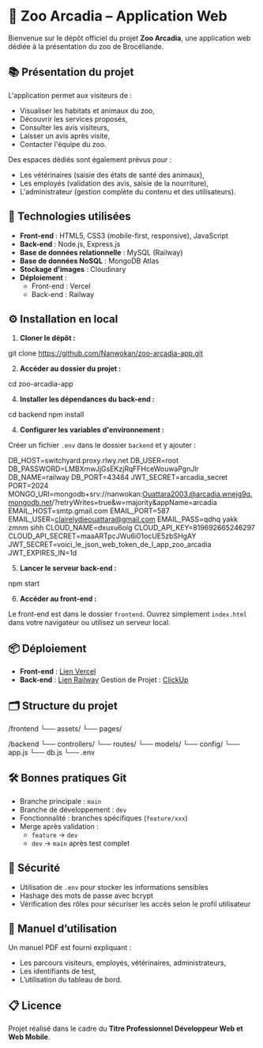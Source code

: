 # 🦁 Zoo Arcadia – Application Web

Bienvenue sur le dépôt officiel du projet **Zoo Arcadia**, une application web dédiée à la présentation du zoo de Brocéliande.

## 📚 Présentation du projet

L'application permet aux visiteurs de :
- Visualiser les habitats et animaux du zoo,
- Découvrir les services proposés,
- Consulter les avis visiteurs,
- Laisser un avis après visite,
- Contacter l'équipe du zoo.

Des espaces dédiés sont également prévus pour :
- Les vétérinaires (saisie des états de santé des animaux),
- Les employés (validation des avis, saisie de la nourriture),
- L'administrateur (gestion complète du contenu et des utilisateurs).

## 🚀 Technologies utilisées

- **Front-end** : HTML5, CSS3 (mobile-first, responsive), JavaScript
- **Back-end** : Node.js, Express.js
- **Base de données relationnelle** : MySQL (Railway)
- **Base de données NoSQL** : MongoDB Atlas
- **Stockage d’images** : Cloudinary
- **Déploiement** :
  - Front-end : Vercel
  - Back-end : Railway

## ⚙️ Installation en local

1. **Cloner le dépôt :**

git clone https://github.com/Nanwokan/zoo-arcadia-app.git

2. **Accéder au dossier du projet :**

cd zoo-arcadia-app

4. **Installer les dépendances du back-end :**

cd backend
npm install

4. **Configurer les variables d'environnement :**

Créer un fichier `.env` dans le dossier `backend` et y ajouter :

DB_HOST=switchyard.proxy.rlwy.net
DB_USER=root
DB_PASSWORD=LMBXmwJjGsEKzjRqFFHceWouwaPgnJlr
DB_NAME=railway
DB_PORT=43484
JWT_SECRET=arcadia_secret
PORT=2024
MONGO_URI=mongodb+srv://nanwokan:Ouattara2003.@arcadia.wnejg9q.mongodb.net/?retryWrites=true&w=majority&appName=arcadia
EMAIL_HOST=smtp.gmail.com
EMAIL_PORT=587
EMAIL_USER=clairelydieouattara@gmail.com
EMAIL_PASS=qdhq yakk zmnm sihh 
CLOUD_NAME=dxuxu6oig
CLOUD_API_KEY=819692665246297
CLOUD_API_SECRET=maaARTpcJWu6i01ocUE5zbSHgAY
JWT_SECRET=voici_le_json_web_token_de_l_app_zoo_arcadia
JWT_EXPIRES_IN=1d

5. **Lancer le serveur back-end :**

npm start

6. **Accéder au front-end :**

Le front-end est dans le dossier `frontend`. Ouvrez simplement `index.html` dans votre navigateur ou utilisez un serveur local.

## 📦 Déploiement

- **Front-end** : [Lien Vercel](https://zoo-arcadia-app.vercel.app/)
- **Back-end** : [Lien Railway](https://zoo-arcadia-app-production.up.railway.app/)
Gestion de Projet : [ClickUp](https://app.clickup.com/9015082414/v/s/90152702178)

## 🗂️ Structure du projet

/frontend
  └── assets/
  └── pages/

/backend
  └── controllers/
  └── routes/
  └── models/
  └── config/
  └── app.js
  └── db.js
  └── .env

## 🛠️ Bonnes pratiques Git

- Branche principale : `main`
- Branche de développement : `dev`
- Fonctionnalité : branches spécifiques (`feature/xxx`)
- Merge après validation :
  - `feature` -> `dev`
  - `dev` -> `main` après test complet

## 🔐 Sécurité

- Utilisation de `.env` pour stocker les informations sensibles
- Hashage des mots de passe avec bcrypt
- Vérification des rôles pour sécuriser les accès selon le profil utilisateur

## 📖 Manuel d’utilisation

Un manuel PDF est fourni expliquant :
- Les parcours visiteurs, employés, vétérinaires, administrateurs,
- Les identifiants de test,
- L’utilisation du tableau de bord.

## 📋 Licence

Projet réalisé dans le cadre du **Titre Professionnel Développeur Web et Web Mobile**.
